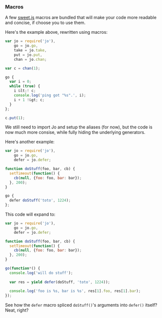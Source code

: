 ### Macros

A few [sweet.js](http://sweetjs.org/) macros are bundled that will make your code more readable and concise, if choose you to use them.

Here's the example above, rewritten using macros:

```js
var jo = require('jo'),
    go = jo.go,
    take = jo.take,
    put = jo.put,
    chan = jo.chan;

var c = chan(1);

go {
  var i = 0;
  while (true) {
    i &lt;! c;
    console.log('ping got "%s".', i);
    i + 1 !&gt; c;
  }
};

c.put(1);
```

We still need to import Jo and setup the aliases (for now), but the code is now much more consise, while fully hiding the underlying generators.

Here's another example:

```js
var jo = require('jo'),
    go = jo.go,
    defer = jo.defer;

function doStuff(foo, bar, cb) {
  setTimeout(function() {
    cb(null, {foo: foo, bar: bar});
  }, 200);
}

go {
  defer doStuff('toto', 1224);
};
```

This code will expand to:

```js
var jo = require('jo'),
    go = jo.go,
    defer = jo.defer;

function doStuff(foo, bar, cb) {
  setTimeout(function() {
    cb(null, {foo: foo, bar: bar});
  }, 200);
}

go(function*() {
  console.log('will do stuff');
  
  var res = yield defer(doStuff, 'toto', 1224));
  
  console.log('foo is %s, bar is %s', res[1].foo, res[1].bar);
});
```

See how the `defer` macro spliced `doStuff()`'s arguments into `defer()` itself? Neat, right?
